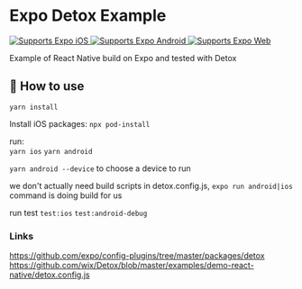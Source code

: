# Expo Detox Example
<p>
  <!-- iOS -->
  <a href="https://itunes.apple.com/app/apple-store/id982107779">
    <img alt="Supports Expo iOS" longdesc="Supports Expo iOS" src="https://img.shields.io/badge/iOS-4630EB.svg?style=flat-square&logo=APPLE&labelColor=999999&logoColor=fff" />
  </a>
  <!-- Android -->
  <a href="https://play.google.com/store/apps/details?id=host.exp.exponent&referrer=blankexample">
    <img alt="Supports Expo Android" longdesc="Supports Expo Android" src="https://img.shields.io/badge/Android-4630EB.svg?style=flat-square&logo=ANDROID&labelColor=A4C639&logoColor=fff" />
  </a>
  <!-- Web -->
  <a href="https://docs.expo.dev/workflow/web/">
    <img alt="Supports Expo Web" longdesc="Supports Expo Web" src="https://img.shields.io/badge/web-4630EB.svg?style=flat-square&logo=GOOGLE-CHROME&labelColor=4285F4&logoColor=fff" />
  </a>
</p>

Example of React Native build on Expo and tested with Detox

## 🚀 How to use
`yarn install`

Install iOS packages: `npx pod-install`  

run:  
`yarn ios`
`yarn android`

`yarn android --device` to choose a device to run


we don't actually need build scripts in detox.config.js, `expo run android|ios` command is doing build for us

run test `test:ios` `test:android-debug`
### Links
https://github.com/expo/config-plugins/tree/master/packages/detox  
https://github.com/wix/Detox/blob/master/examples/demo-react-native/detox.config.js


